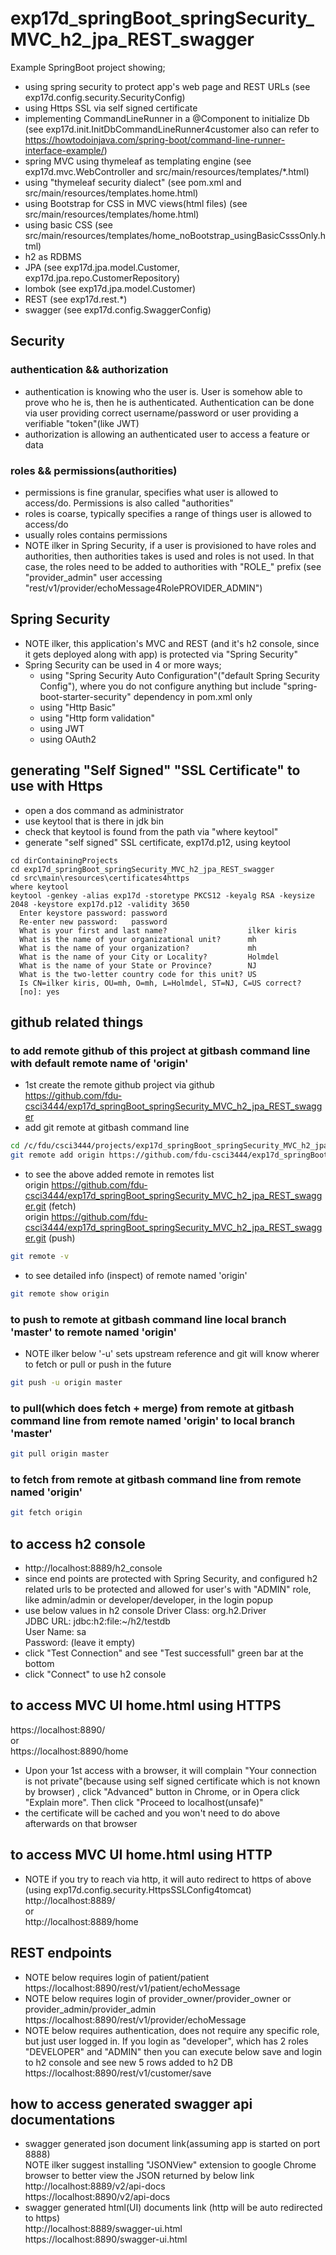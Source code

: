 # exp17d_springBoot_springSecurity_MVC_h2_jpa_REST_swagger
Example SpringBoot project showing;
- using spring security to protect app's web page and REST URLs (see exp17d.config.security.SecurityConfig)
- using Https SSL via self signed certificate
- implementing CommandLineRunner in a @Component to initialize Db (see exp17d.init.InitDbCommandLineRunner4customer 
  also can refer to https://howtodoinjava.com/spring-boot/command-line-runner-interface-example/)
- spring MVC using thymeleaf as templating engine (see exp17d.mvc.WebController and 
  src/main/resources/templates/*.html)
- using "thymeleaf security dialect" (see pom.xml and src/main/resources/templates.home.html)
- using Bootstrap for CSS in MVC views(html files) (see src/main/resources/templates/home.html)
- using basic CSS (see src/main/resources/templates/home_noBootstrap_usingBasicCsssOnly.html)
- h2 as RDBMS
- JPA (see exp17d.jpa.model.Customer, exp17d.jpa.repo.CustomerRepository)
- lombok (see exp17d.jpa.model.Customer)
- REST (see exp17d.rest.*)
- swagger (see exp17d.config.SwaggerConfig)

## Security
### authentication && authorization
- authentication is knowing who the user is. User is somehow able to prove who he is, 
  then he is authenticated. Authentication can be done via user providing correct username/password 
  or user providing a verifiable "token"(like JWT)
- authorization is allowing an authenticated user to access a feature or data

### roles && permissions(authorities)
- permissions is fine granular, specifies what user is allowed to access/do. Permissions 
  is also called "authorities"
- roles is coarse, typically specifies a range of things user is allowed to access/do
- usually roles contains permissions
- NOTE ilker in Spring Security, if a user is provisioned to have roles and authorities, 
  then authorities takes is used and roles is not used. In that case, the roles need 
  to be added to authorities with "ROLE_" prefix (see "provider_admin" user accessing 
  "rest/v1/provider/echoMessage4RolePROVIDER_ADMIN")

## Spring Security
- NOTE ilker, this application's MVC and REST (and it's h2 console, since it gets deployed along 
with app) is protected via "Spring Security"
- Spring Security can be used in 4 or more ways;
  - using "Spring Security Auto Configuration"("default Spring Security Config"), where you 
    do not configure anything but include "spring-boot-starter-security" dependency 
    in pom.xml only
  - using "Http Basic"
  - using "Http form validation"
  - using JWT
  - using OAuth2

## generating "Self Signed" "SSL Certificate" to use with Https
- open a dos command as administrator
- use keytool that is there in jdk bin
- check that keytool is found from the path via "where keytool"
- generate "self signed" SSL certificate, exp17d.p12, using keytool
```dos
cd dirContainingProjects
cd exp17d_springBoot_springSecurity_MVC_h2_jpa_REST_swagger
cd src\main\resources\certificates4https
where keytool
keytool -genkey -alias exp17d -storetype PKCS12 -keyalg RSA -keysize 2048 -keystore exp17d.p12 -validity 3650
  Enter keystore password: password
  Re-enter new password:   password
  What is your first and last name?                  ilker kiris
  What is the name of your organizational unit?      mh
  What is the name of your organization?             mh
  What is the name of your City or Locality?         Holmdel
  What is the name of your State or Province?        NJ
  What is the two-letter country code for this unit? US
  Is CN=ilker kiris, OU=mh, O=mh, L=Holmdel, ST=NJ, C=US correct?
  [no]: yes
```
## github related things
### to add remote github of this project at gitbash command line with default remote name of 'origin'
- 1st create the remote github project via github <br>
https://github.com/fdu-csci3444/exp17d_springBoot_springSecurity_MVC_h2_jpa_REST_swagger
- add git remote at gitbash command line
```bash
cd /c/fdu/csci3444/projects/exp17d_springBoot_springSecurity_MVC_h2_jpa_REST_swagger
git remote add origin https://github.com/fdu-csci3444/exp17d_springBoot_springSecurity_MVC_h2_jpa_REST_swagger.git
```
- to see the above added remote in remotes list <br>
origin  https://github.com/fdu-csci3444/exp17d_springBoot_springSecurity_MVC_h2_jpa_REST_swagger.git (fetch) <br>
origin  https://github.com/fdu-csci3444/exp17d_springBoot_springSecurity_MVC_h2_jpa_REST_swagger.git (push)  <br>
```bash
git remote -v
```
- to see detailed info (inspect) of remote named 'origin'
```bash
git remote show origin
```

### to push to remote at gitbash command line local branch 'master' to remote named 'origin' 
- NOTE ilker below '-u' sets upstream reference and git will know wherer to fetch or pull or push in the future
```bash
git push -u origin master
```

### to pull(which does fetch + merge) from remote at gitbash command line from remote named 'origin' to local branch 'master' 
```bash
git pull origin master
```

### to fetch from remote at gitbash command line from remote named 'origin' 
```bash
git fetch origin
```


## to access h2 console
- http://localhost:8889/h2_console
- since end points are protected with Spring Security, and configured h2 related urls 
  to be protected and allowed for user's with "ADMIN" role, like admin/admin or 
  developer/developer, in the login popup
- use below values in h2 console
Driver Class: org.h2.Driver                <br>
JDBC URL:     jdbc:h2:file:~/h2/testdb     <br>
User Name:    sa                           <br>
Password:             (leave it empty)     <br>
- click "Test Connection" and see "Test successfull" green bar at the bottom
- click "Connect" to use h2 console

## to access MVC UI home.html using HTTPS
https://localhost:8890/
<br> or <br>
https://localhost:8890/home
<br>
- Upon your 1st access with a browser, it will complain "Your connection is not private"(because using self signed certificate 
which is not known by browser) , click "Advanced" button in Chrome, or in Opera click "Explain more". Then click "Proceed to localhost(unsafe)" 
- the certificate will be cached and you won't need to do above afterwards on that browser 

## to access MVC UI home.html using HTTP
- NOTE if you try to reach via http, it will auto redirect to https of above (using 
  exp17d.config.security.HttpsSSLConfig4tomcat)
http://localhost:8889/
<br> or <br>
http://localhost:8889/home

## REST endpoints
- NOTE below requires login of patient/patient
  <br>
https://localhost:8890/rest/v1/patient/echoMessage
- NOTE below requires login of provider_owner/provider_owner  or provider_admin/provider_admin 
  <br>
https://localhost:8890/rest/v1/provider/echoMessage
- NOTE below requires authentication, does not require any specific role, but just user 
  logged in. If you login as "developer", which has 2 roles "DEVELOPER" and "ADMIN" 
  then you can execute below save and login to h2 console and see new 5 rows added to 
  h2 DB 
  <br>
https://localhost:8890/rest/v1/customer/save

## how to access generated swagger api documentations
- swagger generated json document link(assuming app is started on port 8888) <br> 
  NOTE ilker suggest installing "JSONView" extension to google Chrome browser to better view the JSON returned by below link 
  <br>
  http://localhost:8889/v2/api-docs        <br>
  https://localhost:8890/v2/api-docs       <br>
- swagger generated html(UI) documents link (http will be auto redirected to https)    <br>
  http://localhost:8889/swagger-ui.html    <br>
  https://localhost:8890/swagger-ui.html    <br>


